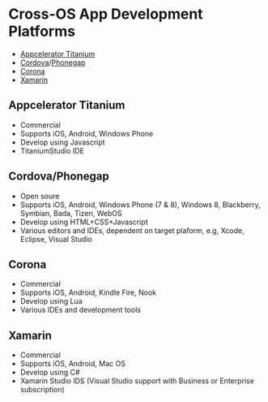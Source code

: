 # Cross-OS App Development Platforms

* [Appcelerator Titanium](http://appcelerator.com)
* [Cordova](http://cordova.apache.org)/[Phonegap](http://phonegap.com)
* [Corona](http://coronalabs.com)
* [Xamarin](http://xamarin.com)

## Appcelerator Titanium

* Commercial
* Supports iOS, Android, Windows Phone
* Develop using Javascript
* TitaniumStudio IDE 

## Cordova/Phonegap

* Open soure
* Supports iOS, Android, Windows Phone (7 & 8), Windows 8, Blackberry, Symbian, Bada, Tizen, WebOS
* Develop using HTML+CSS+Javascript
* Various editors and IDEs, dependent on target plaform, e.g, Xcode, Eclipse, Visual Studio

## Corona

* Commercial
* Supports iOS, Android, Kindle Fire, Nook
* Develop using Lua
* Various IDEs and development tools

## Xamarin

* Commercial
* Supports iOS, Android, Mac OS
* Develop using C#
* Xamarin Studio IDS (Visual Studio support with Business or Enterprise subscription)
